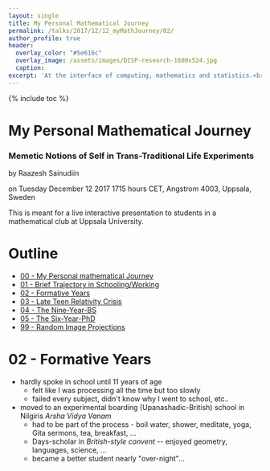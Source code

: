 ```yaml
---
layout: single
title: My Personal Mathematical Journey
permalink: /talks/2017/12/12_myMathJourney/02/
author_profile: true
header:
  overlay_color: "#5e616c"
  overlay_image: /assets/images/DISP-research-1600x524.jpg
  caption: 
excerpt: 'At the interface of computing, mathematics and statistics.<br /><br /><br />'
---
```

{% include toc %}

# My Personal Mathematical Journey
### Memetic Notions of Self in Trans-Traditional Life Experiments

by Raazesh Sainudiin 

on Tuesday December 12 2017 1715 hours CET, Angstrom 4003, Uppsala, Sweden

This is meant for a live interactive presentation to students in a mathematical club at Uppsala University.

# Outline

* [00 - My Personal mathematical Journey](/talks/2017/12/12_myMathJourney/)
* [01 - Brief Trajectory in Schooling/Working](/talks/2017/12/12_myMathJourney/01/)
* [02 - Formative Years](/talks/2017/12/12_myMathJourney/02/)
* [03 - Late Teen Relativity Crisis](/talks/2017/12/12_myMathJourney/03/)
* [04 - The Nine-Year-BS](/talks/2017/12/12_myMathJourney/04/)
* [05 - The Six-Year-PhD](/talks/2017/12/12_myMathJourney/05/)
* [99 - Random Image Projections](/talks/2017/12/12_myMathJourney/99/)

# 02 - Formative Years

* hardly spoke in school until 11 years of age
  * felt like I was processing all the time but too slowly
  * failed every subject, didn't know why I went to school, etc..
* moved to an experimental boarding (Upanashadic-British) school in Nilgiris *Arsha Vidya Vanam*
  * had to be part of the process - boil water, shower, meditate, yoga, Gita sermons, tea, breakfast, ...
  * Days-scholar in *British-style convent* -- enjoyed geometry, languages, science, ...
  * became a better student nearly "over-night"...

<html>
  <head>
    <script type="text/javascript" src="https://www.gstatic.com/charts/loader.js"></script>
    <script type="text/javascript">
      google.charts.load('current', {'packages':['timeline']});
      google.charts.setOnLoadCallback(drawChart);
      function drawChart() {
        var container = document.getElementById('timelineCountries1980s90s');
        var chart = new google.visualization.Timeline(container);
        var dataTable = new google.visualization.DataTable();

        dataTable.addColumn({ type: 'string', id: 'Country' });
        dataTable.addColumn({ type: 'string', id: 'Location' });
        dataTable.addColumn({ type: 'date', id: 'Start' });
        dataTable.addColumn({ type: 'date', id: 'End' });
        dataTable.addRows([
          [ 'India', 'Chennai', new Date(1973, 11, 15), new Date(1984, 8, 1) ],
          [ 'India', 'Nilgiris', new Date(1984, 8, 1), new Date(1988, 8, 1) ],
          [ 'India', 'Chennai', new Date(1988, 8, 1), new Date(1991, 9, 1) ],
]);

    var options = {
        timeline: { showRowLabels: true, groupByRowLabel: false},
        avoidOverlappingGridLines: false
      };

      chart.draw(dataTable, options);
      }
    </script>
  </head>
  <body>
    <div id="timelineCountries1980s90s" style="height: 800px; width: 1000px;"></div>
  </body>
</html>
---
---

